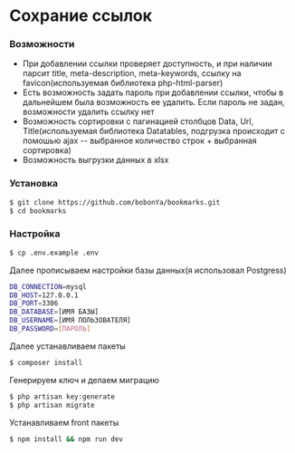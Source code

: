 # Сохрание ссылок

### Возможности
- При добавлении ссылки проверяет доступность, и при наличии парсит title, meta-description, meta-keywords, ссылку на favicon(используемая библиотека php-html-parser)
- Есть возможность задать пароль при добавлении ссылки, чтобы в дальнейшем была возможность ее удалить. Если пароль не задан, возможности удалить ссылку нет
- Возможность сортировки с пагинацией столбцов Data, Url, Title(используемая библиотека Datatables, подгрузка происходит с помошью ajax -- выбранное количество строк + выбранная сортировка)
- Возможность выгрузки данных в xlsx

### Установка

```sh
$ git clone https://github.com/bobonYa/bookmarks.git
$ cd bookmarks
```


### Настройка

```sh
$ cp .env.example .env
```
Далее прописываем настройки базы данных(я использовал Postgress)
```sh
DB_CONNECTION=mysql
DB_HOST=127.0.0.1
DB_PORT=3306
DB_DATABASE=[ИМЯ БАЗЫ]
DB_USERNAME=[ИМЯ ПОЛЬЗОВАТЕЛЯ]
DB_PASSWORD=[ПАРОЛЬ]
```
Далее устанавливаем пакеты

```sh
$ composer install
```

Генерируем ключ и делаем миграцию
```sh
$ php artisan key:generate
$ php artisan migrate
```
Устанавливаем front пакеты
```sh
$ npm install && npm run dev
```

